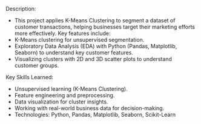 Description:
 - This project applies K-Means Clustering to segment a dataset of customer transactions, helping businesses target their marketing efforts more effectively. Key features include:
 - K-Means clustering for unsupervised segmentation.
 - Exploratory Data Analysis (EDA) with Python (Pandas, Matplotlib, Seaborn) to understand key customer features.
 - Visualizing clusters with 2D and 3D scatter plots to understand customer groups.

Key Skills Learned:
 - Unsupervised learning (K-Means Clustering).
 - Feature engineering and preprocessing.
 - Data visualization for cluster insights.
 - Working with real-world business data for decision-making.
 - Technologies: Python, Pandas, Matplotlib, Seaborn, Scikit-Learn
